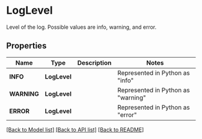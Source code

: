 # LogLevel

Level of the log. Possible values are info, warning, and error.
## Properties
Name | Type | Description | Notes
------------ | ------------- | ------------- | -------------
| **INFO** | **LogLevel** |  | Represented in Python as "info" |
| **WARNING** | **LogLevel** |  | Represented in Python as "warning" |
| **ERROR** | **LogLevel** |  | Represented in Python as "error" |

[[Back to Model list]](../README.md#documentation-for-models) [[Back to API list]](../README.md#documentation-for-api-endpoints) [[Back to README]](../README.md)


